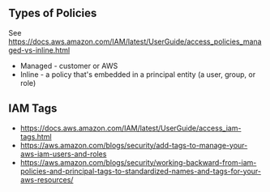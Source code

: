 

## Types of Policies

See https://docs.aws.amazon.com/IAM/latest/UserGuide/access_policies_managed-vs-inline.html

- Managed - customer or AWS 
- Inline - a policy that's embedded in a principal entity (a user, group, or role)

## IAM Tags

- https://docs.aws.amazon.com/IAM/latest/UserGuide/access_iam-tags.html 
- https://aws.amazon.com/blogs/security/add-tags-to-manage-your-aws-iam-users-and-roles
- https://aws.amazon.com/blogs/security/working-backward-from-iam-policies-and-principal-tags-to-standardized-names-and-tags-for-your-aws-resources/